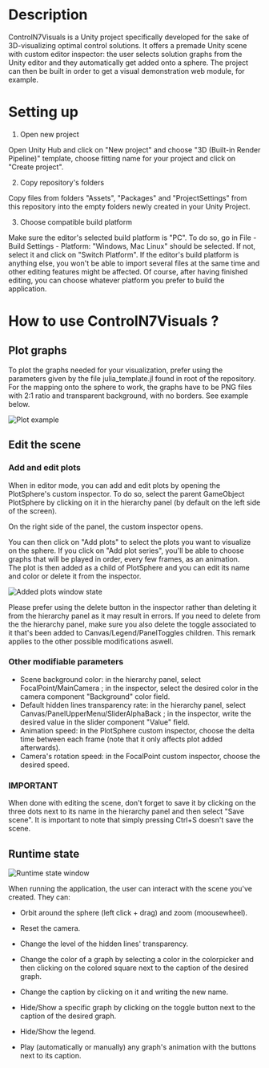 # Description

ControlN7Visuals is a Unity project specifically developed for the sake of 3D-visualizing optimal
control solutions. It offers a premade Unity scene with custom editor inspector: the user selects solution graphs from the Unity editor and they automatically get added onto a sphere. The project can then be built in order to get a visual demonstration web module, for example.


# Setting up

1. Open new project

Open Unity Hub and click on "New project" and choose "3D (Built-in Render Pipeline)" template, choose fitting name for your project and click on "Create project".


2. Copy repository's folders

Copy files from folders "Assets", "Packages" and "ProjectSettings" from this repository into the empty folders newly created in your Unity Project.


3. Choose compatible build platform

Make sure the editor's selected build platform is "PC". To do so, go in File - Build Settings - Platform: "Windows, Mac Linux" should be selected. If not, select it and click on "Switch Platform". If the editor's build platform is anything else, you won't be able to import several files at the same time and other editing features might be affected. Of course, after having finished editing, you can choose whatever platform you prefer to build the application.



# How to use ControlN7Visuals ?

## Plot graphs

To plot the graphs needed for your visualization, prefer using the parameters given by the file julia_template.jl found in root of the repository. For the mapping onto the sphere to work, the graphs have to be PNG files with 2:1 ratio and transparent background, with no borders. See example below.

![Plot example](doc/img/plot_example.png)

## Edit the scene

### Add and edit plots

When in editor mode, you can add and edit plots by opening the PlotSphere's custom inspector. To do so, select the parent GameObject PlotSphere by clicking on it in the hierarchy panel (by default on the left side of the screen).

On the right side of the panel, the custom inspector opens.

You can then click on "Add plots" to select the plots you want to visualize on the sphere. If you click on "Add plot series", you'll be able to choose graphs that will be played in order, every few frames, as an animation.
\
The plot is then added as a child of PlotSphere and you can edit its name and color or delete it from the inspector.

![Added plots window state](doc/img/added_plot_window_state.png)

Please prefer using the delete button in the inspector rather than deleting it from the hierarchy panel as it may result in errors. If you need to delete from the the hierarchy panel, make sure you also delete the toggle associated to it that's been added to Canvas/Legend/PanelToggles children. This remark applies to the other possible modifications aswell.


### Other modifiable parameters

+ Scene background color: in the hierarchy panel, select FocalPoint/MainCamera ; in the inspector, select the desired color in the camera component "Background" color field.
+ Default hidden lines transparency rate: in the hierarchy panel, select Canvas/PanelUpperMenu/SliderAlphaBack ; in the inspector, write the desired value in the slider component "Value" field.
+ Animation speed: in the PlotSphere custom inspector, choose the delta time between each frame (note that it only     affects plot added afterwards).
+ Camera's rotation speed: in the FocalPoint custom inspector, choose the desired speed.

### IMPORTANT

When done with editing the scene, don't forget to save it by clicking on the three dots next to its name in the hierarchy panel and then select "Save scene". It is important to note that simply pressing Ctrl+S doesn't save the scene.


## Runtime state

![Runtime state window](doc/img/runtime_state.png)

When running the application, the user can interact with the scene you've created. They can:

+ Orbit around the sphere (left click + drag) and zoom (moousewheel).

+ Reset the camera.

+ Change the level of the hidden lines' transparency.

+ Change the color of a graph by selecting a color in the colorpicker and then clicking on the colored square next to the caption of the desired graph.

+ Change the caption by clicking on it and writing the new name.

+ Hide/Show a specific graph by clicking on the toggle button next to the caption of the desired graph.

+ Hide/Show the legend.

+ Play (automatically or manually) any graph's animation with the buttons next to its caption.